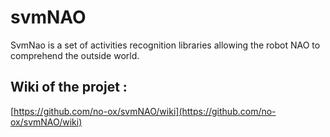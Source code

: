 svmNAO
======

SvmNao is a set of activities recognition libraries allowing the robot NAO to comprehend the outside world.

## Wiki of the projet : 
[https://github.com/no-ox/svmNAO/wiki](https://github.com/no-ox/svmNAO/wiki)
